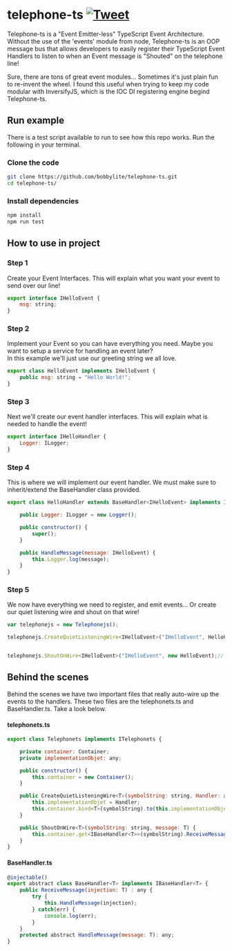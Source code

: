 # telephone-ts [![Tweet](https://img.shields.io/twitter/url/http/shields.io.svg?style=social)](https://twitter.com/intent/tweet?text=Telephone-ts%20TypeScript%20Architecture%204&url=https://github.com/bobbylite/telephone-ts&hashtags=Inversion-of-Control,Events,TypeScript,TelephoneTS)
Telephone-ts is a "Event Emitter-less" TypeScript Event Architecture.  Without the use of the 'events' module from node, Telephone-ts is an OOP message bus that allows developers to easily register their TypeScript Event Handlers to listen to when an Event message is "Shouted" on the telephone line! 

Sure, there are tons of great event modules... Sometimes it's just plain fun to re-invent the wheel.  I found this useful when trying to keep my code modular with InversifyJS, which is the IOC DI registering engine begind Telephone-ts. 

## Run example
There is a test script available to run to see how this repo works. 
Run the following in your terminal.

### Clone the code 
```bash
git clone https://github.com/bobbylite/telephone-ts.git
cd telephone-ts/
```

### Install dependencies
```bash
npm install 
npm run test
```

## How to use in project

### Step 1
Create your Event Interfaces.  This will explain what you want your event to send over our line! 
```javascript
export interface IHelloEvent {
    msg: string;
}
```

### Step 2
Implement your Event so you can have everything you need.  Maybe you want to setup a service for handling an event later?  
In this example we'll just use our greeting string we all love. 
```javascript 
export class HelloEvent implements IHelloEvent {
    public msg: string = "Hello World!";
}
```

### Step 3 
Next we'll create our event handler interfaces. This will explain what is needed to handle the event!
```javascript 
export interface IHelloHandler {
    Logger: ILogger;
}
```

### Step 4
This is where we will implement our event handler.  We must make sure to inherit/extend the BaseHandler class provided. 
```javascript
export class HelloHandler extends BaseHandler<IHelloEvent> implements IHelloHandler {

    public Logger: ILogger = new Logger();

    public constructor() {
        super();
    }

    public HandleMessage(message: IHelloEvent) {
        this.Logger.log(message);
    }
}
```

### Step 5
We now have everything we need to register, and emit events... Or create our quiet listening wire and shout on that wire! 
```javascript
var telephonejs = new Telephonejs();

telephonejs.CreateQuietListeningWire<IHelloEvent>("IHelloEvent", HelloHandler);


telephonejs.ShoutOnWire<IHelloEvent>("IHelloEvent", new HelloEvent);// OUTPUT-> HelloEvent { msg: 'Hello World!' }
```

## Behind the scenes
Behind the scenes we have two important files that really auto-wire up the events to the handlers.  These two files are the telephonets.ts and BaseHandler.ts.  Take a look below.

#### telephonets.ts
```javascript
export class Telephonets implements ITelephonets {

    private container: Container;
    private implementationObjet: any;

    public constructor() {
        this.container = new Container();
    }

    public CreateQuietListeningWire<T>(symbolString: string, Handler: any) : void {
        this.implementationObjet = Handler;
        this.container.bind<T>(symbolString).to(this.implementationObjet);
    }

    public ShoutOnWire<T>(symbolString: string, message: T) {
        this.container.get<IBaseHandler<T>>(symbolString).ReceiveMessage(message);
    }
}
```

#### BaseHandler.ts
```javascript
@injectable()
export abstract class BaseHandler<T> implements IBaseHandler<T> {
    public ReceiveMessage(injection: T) : any {
        try {
            this.HandleMessage(injection);
        } catch(err) {
            console.log(err);
        }
    }
    protected abstract HandleMessage(message: T): any;
}
```
